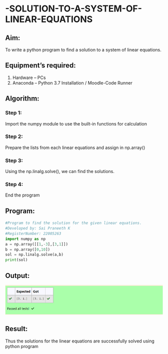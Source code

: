 # -SOLUTION-TO-A-SYSTEM-OF-LINEAR-EQUATIONS
## Aim:
To write a python program to find a solution to a system of linear equations.
## Equipment’s required:
1. 	Hardware – PCs
2. 	Anaconda – Python 3.7 Installation / Moodle-Code Runner
## Algorithm:
### Step 1: 
Import the numpy module to use the built-in functions for calculation
### Step 2: 
Prepare the lists from each linear equations and assign in np.array()
### Step 3: 
Using the np.linalg.solve(), we can find the solutions.
### Step 4: 
End the program
## Program:
```python
#Program to find the solution for the given linear equations.
#Developed by: Sai Praneeth K
#RegisterNumber: 22005263
import numpy as np
a = np.array([[1,-3],[3,1]])
b = np.array([0,10])
sol = np.linalg.solve(a,b)
print(sol)
```

## Output:
![model](/sloving-solutions.png)
## Result: 
Thus the solutions for the linear equations are successfully solved using python program

